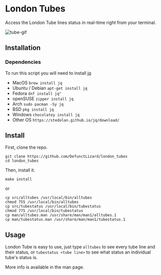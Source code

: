 # London Tubes
Access the London Tube lines status in real-time right from your terminal.

![tube-gif](https://i.imgur.com/TnAclV0.gif)

## Installation
### Dependencies
To run this script you will need to install [jq](https://stedolan.github.io/jq/download) 
- MacOS           `brew install jq`
- Ubuntu / Debian `apt-get install jq`
- Fedora          `dnf install jq"`
- openSUSE        `zipper install jq`
- Arch            `sudo pacman -Sy jq`
- BSD             `pkg install jq`
- Windows         `chocolatey install jq`
- Other OS        `https://stedolan.github.io/jq/download/`

## Install
First, clone the repo.
```
git clone https://github.com/DefunctLizard/london_tubes
cd london_tubes
```
Then, install it.
```
make install 
```
or
```
cp src/alltubes /usr/local/bin/alltubes
chmod 755 /usr/local/bin/alltubes
cp src/tubestatus /usr/local/bin/tubestatus
chmod 775 /usr/local/bin/tubestatus
cp man/alltubes.man /usr/share/man/man1/alltubes.1
cp man/tubestatus.man /usr/share/man/man1/tubestatus.1
```
## Usage

London Tube is easy to use, just type `alltubes` to see every tube line and their status, or `tubestatus <tube line>` to see what status an individual tube's status is.

More info is available in the man page.

